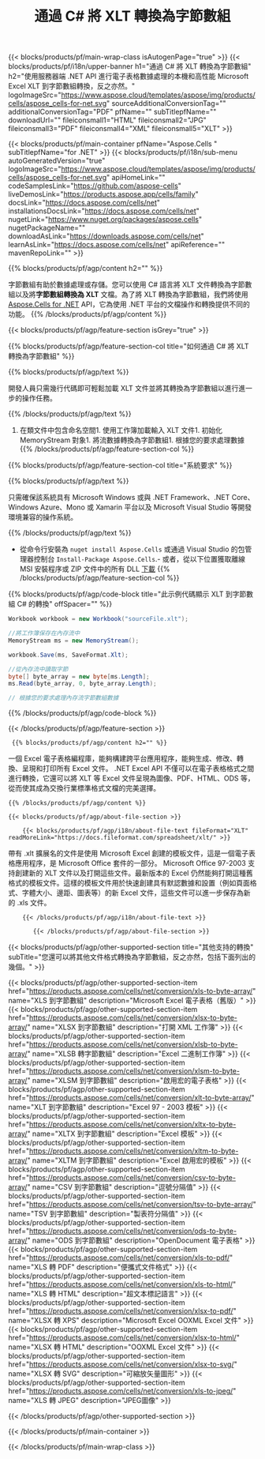 ﻿---
title: 通過 C# 將 XLT 轉換為字節數組 
weight: 7690
url: /zh-hant/net/conversion/xlt-to-byte-array/ 
description: C# XLT 到字節數組轉換的示例代碼。使用此代碼在 VB.NET、Asp.NET 或任何基於 .NET 的應用程序中將 Excel XLT 轉換為字節數組。
---
{{< blocks/products/pf/main-wrap-class isAutogenPage="true" >}}
{{< blocks/products/pf/i18n/upper-banner h1="通過 C# 將 XLT 轉換為字節數組" h2="使用服務器端 .NET API 進行電子表格數據處理的本機和高性能 Microsoft Excel XLT 到字節數組轉換，反之亦然。" logoImageSrc="https://www.aspose.cloud/templates/aspose/img/products/cells/aspose_cells-for-net.svg" sourceAdditionalConversionTag="" additionalConversionTag="PDF" pfName="" subTitlepfName="" downloadUrl="" fileiconsmall1="HTML" fileiconsmall2="JPG" fileiconsmall3="PDF" fileiconsmall4="XML" fileiconsmall5="XLT" >}}

{{< blocks/products/pf/main-container pfName="Aspose.Cells " subTitlepfName="for .NET" >}}
{{< blocks/products/pf/i18n/sub-menu autoGeneratedVersion="true" logoImageSrc="https://www.aspose.cloud/templates/aspose/img/products/cells/aspose_cells-for-net.svg" apiHomeLink="" codeSamplesLink="https://github.com/aspose-cells" liveDemosLink="https://products.aspose.app/cells/family" docsLink="https://docs.aspose.com/cells/net" installationsDocsLink="https://docs.aspose.com/cells/net" nugetLink="https://www.nuget.org/packages/aspose.cells" nugetPackageName="" downloadAsLink="https://downloads.aspose.com/cells/net" learnAsLink="https://docs.aspose.com/cells/net" apiReference="" mavenRepoLink="" >}}

{{% blocks/products/pf/agp/content h2="" %}}

 字節數組有助於數據處理或存儲。您可以使用 C# 語言將 XLT 文件轉換為字節數組以及將**字節數組轉換為 XLT** 文檔。為了將 XLT 轉換為字節數組，我們將使用
 [Aspose.Cells for .NET](https://products.aspose.com/cells/net) 
 API，它為使用 .NET 平台的文檔操作和轉換提供不同的功能。 
{{% /blocks/products/pf/agp/content %}}

{{< blocks/products/pf/agp/feature-section isGrey="true" >}}

{{% blocks/products/pf/agp/feature-section-col title="如何通過 C# 將 XLT 轉換為字節數組" %}}

{{% blocks/products/pf/agp/text %}}

 開發人員只需幾行代碼即可輕鬆加載 XLT 文件並將其轉換為字節數組以進行進一步的操作任務。

{{% /blocks/products/pf/agp/text %}}

1. 在類文件中包含命名空間1. 使用工作簿加載輸入 XLT 文件1. 初始化 MemoryStream 對象1. 將流數據轉換為字節數組1. 根據您的要求處理數據
{{% /blocks/products/pf/agp/feature-section-col %}}

{{% blocks/products/pf/agp/feature-section-col title="系統要求" %}}

{{% blocks/products/pf/agp/text %}}

 只需確保該系統具有 Microsoft Windows 或與 .NET Framework、.NET Core、Windows Azure、Mono 或 Xamarin 平台以及 Microsoft Visual Studio 等開發環境兼容的操作系統。 

{{% /blocks/products/pf/agp/text %}}

- 從命令行安裝為 <code>nuget install Aspose.Cells</code> 或通過 Visual Studio 的包管理器控制台 <code>Install-Package Aspose.Cells</code>.- 或者，從以下位置獲取離線 MSI 安裝程序或 ZIP 文件中的所有 DLL <a href="https://downloads.aspose.com/cells/net">下載</a>
{{% /blocks/products/pf/agp/feature-section-col %}}

{{% blocks/products/pf/agp/code-block title="此示例代碼顯示 XLT 到字節數組 C# 的轉換" offSpacer="" %}}

```cs
Workbook workbook = new Workbook("sourceFile.xlt");

//將工作簿保存在內存流中
MemoryStream ms = new MemoryStream();

workbook.Save(ms, SaveFormat.Xlt);

//從內存流中讀取字節
byte[] byte_array = new byte[ms.Length];
ms.Read(byte_array, 0, byte_array.Length);

// 根據您的要求處理內存流字節數組數據 


```

{{% /blocks/products/pf/agp/code-block %}}

{{< /blocks/products/pf/agp/feature-section >}}

<!-- aboutfile Starts -->
      
     {{% blocks/products/pf/agp/content h2="" %}}

一個 Excel 電子表格編程庫，能夠構建跨平台應用程序，能夠生成、修改、轉換、呈現和打印所有 Excel 文件。 .NET Excel API 不僅可以在電子表格格式之間進行轉換，它還可以將 XLT 等 Excel 文件呈現為圖像、PDF、HTML、ODS 等，從而使其成為交換行業標準格式文檔的完美選擇。



    {{% /blocks/products/pf/agp/content %}}

    {{< blocks/products/pf/agp/about-file-section >}}

        {{< blocks/products/pf/agp/i18n/about-file-text fileFormat="XLT" readMoreLink="https://docs.fileformat.com/spreadsheet/xlt/" >}}
帶有 .xlt 擴展名的文件是使用 Microsoft Excel 創建的模板文件，這是一個電子表格應用程序，是 Microsoft Office 套件的一部分。 Microsoft Office 97-2003 支持創建新的 XLT 文件以及打開這些文件。最新版本的 Excel 仍然能夠打開這種舊格式的模板文件。這樣的模板文件用於快速創建具有默認數據和設置（例如頁面格式、字體大小、邊距、圖表等）的新 Excel 文件，這些文件可以進一步保存為新的 .xls 文件。

        {{< /blocks/products/pf/agp/i18n/about-file-text >}}

           {{< /blocks/products/pf/agp/about-file-section >}}

<!-- aboutfile Ends -->

{{< blocks/products/pf/agp/other-supported-section title="其他支持的轉換" subTitle="您還可以將其他文件格式轉換為字節數組，反之亦然，包括下面列出的幾個。" >}}

{{< blocks/products/pf/agp/other-supported-section-item href="https://products.aspose.com/cells/net/conversion/xls-to-byte-array/" name="XLS 到字節數組" description="Microsoft Excel 電子表格（舊版）" >}} {{< blocks/products/pf/agp/other-supported-section-item href="https://products.aspose.com/cells/net/conversion/xlsx-to-byte-array/" name="XLSX 到字節數組" description="打開 XML 工作簿" >}} {{< blocks/products/pf/agp/other-supported-section-item href="https://products.aspose.com/cells/net/conversion/xlsb-to-byte-array/" name="XLSB 轉字節數組" description="Excel 二進制工作簿" >}} {{< blocks/products/pf/agp/other-supported-section-item href="https://products.aspose.com/cells/net/conversion/xlsm-to-byte-array/" name="XLSM 到字節數組" description="啟用宏的電子表格" >}} {{< blocks/products/pf/agp/other-supported-section-item href="https://products.aspose.com/cells/net/conversion/xlt-to-byte-array/" name="XLT 到字節數組" description="Excel 97 - 2003 模板" >}} {{< blocks/products/pf/agp/other-supported-section-item href="https://products.aspose.com/cells/net/conversion/xltx-to-byte-array/" name="XLTX 到字節數組" description="Excel 模板" >}} {{< blocks/products/pf/agp/other-supported-section-item href="https://products.aspose.com/cells/net/conversion/xltm-to-byte-array/" name="XLTM 到字節數組" description="Excel 啟用宏的模板" >}} {{< blocks/products/pf/agp/other-supported-section-item href="https://products.aspose.com/cells/net/conversion/csv-to-byte-array/" name="CSV 到字節數組" description="逗號分隔值" >}} {{< blocks/products/pf/agp/other-supported-section-item href="https://products.aspose.com/cells/net/conversion/tsv-to-byte-array/" name="TSV 到字節數組" description="製表符分隔值" >}} {{< blocks/products/pf/agp/other-supported-section-item href="https://products.aspose.com/cells/net/conversion/ods-to-byte-array/" name="ODS 到字節數組" description="OpenDocument 電子表格" >}} {{< blocks/products/pf/agp/other-supported-section-item href="https://products.aspose.com/cells/net/conversion/xls-to-pdf/" name="XLS 轉 PDF" description="便攜式文件格式" >}} {{< blocks/products/pf/agp/other-supported-section-item href="https://products.aspose.com/cells/net/conversion/xls-to-html/" name="XLS 轉 HTML" description="超文本標記語言" >}} {{< blocks/products/pf/agp/other-supported-section-item href="https://products.aspose.com/cells/net/conversion/xlsx-to-pdf/" name="XLSX 轉 XPS" description="Microsoft Excel OOXML Excel 文件" >}} {{< blocks/products/pf/agp/other-supported-section-item href="https://products.aspose.com/cells/net/conversion/xlsx-to-html/" name="XLSX 轉 HTML" description="OOXML Excel 文件" >}} {{< blocks/products/pf/agp/other-supported-section-item href="https://products.aspose.com/cells/net/conversion/xlsx-to-svg/" name="XLSX 轉 SVG" description="可縮放矢量圖形" >}} {{< blocks/products/pf/agp/other-supported-section-item href="https://products.aspose.com/cells/net/conversion/xls-to-jpeg/" name="XLS 轉 JPEG" description="JPEG圖像" >}} 

{{< /blocks/products/pf/agp/other-supported-section >}}

{{< /blocks/products/pf/main-container >}}
    
{{< /blocks/products/pf/main-wrap-class >}}